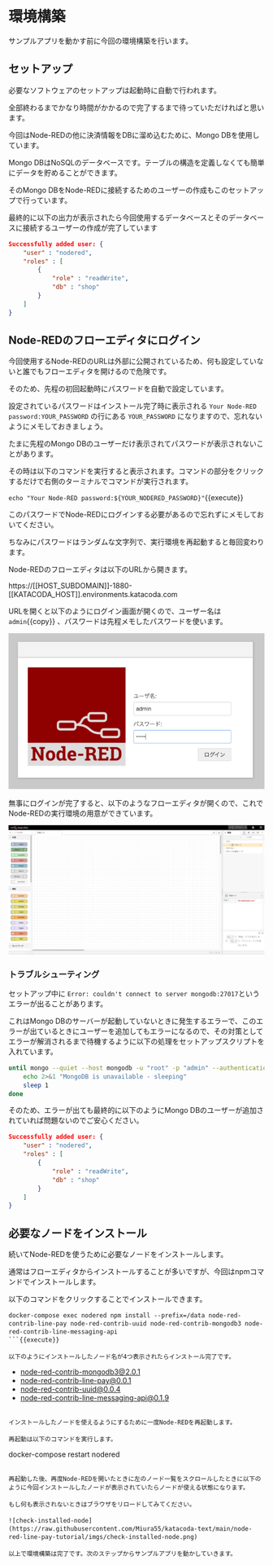 # 環境構築
サンプルアプリを動かす前に今回の環境構築を行います。

## セットアップ
必要なソフトウェアのセットアップは起動時に自動で行われます。

全部終わるまでかなり時間がかかるので完了するまで待っていただければと思います。

今回はNode-REDの他に決済情報をDBに溜め込むために、Mongo DBを使用しています。

Mongo DBはNoSQLのデータベースです。テーブルの構造を定義しなくても簡単にデータを貯めることができます。

そのMongo DBをNode-REDに接続するためのユーザーの作成もこのセットアップで行っています。

最終的に以下の出力が表示されたら今回使用するデータベースとそのデータベースに接続するユーザーの作成が完了しています

```json
Successfully added user: {
    "user" : "nodered",
    "roles" : [
        {
            "role" : "readWrite",
            "db" : "shop"
        }
    ]
}
```

## Node-REDのフローエディタにログイン
今回使用するNode-REDのURLは外部に公開されているため、何も設定していないと誰でもフローエディタを開けるので危険です。

そのため、先程の初回起動時にパスワードを自動で設定しています。

設定されているパスワードはインストール完了時に表示される `Your Node-RED password:YOUR_PASSWORD` の行にある `YOUR_PASSWORD` になりますので、忘れないようにメモしておきましょう。

たまに先程のMongo DBのユーザーだけ表示されてパスワードが表示されないことがあります。

その時は以下のコマンドを実行すると表示されます。コマンドの部分をクリックするだけで右側のターミナルでコマンドが実行されます。

`echo "Your Node-RED password:${YOUR_NODERED_PASSWORD}"`{{execute}}

このパスワードでNode-REDにログインする必要があるので忘れずにメモしておいてください。

ちなみにパスワードはランダムな文字列で、実行環境を再起動すると毎回変わります。

Node-REDのフローエディタは以下のURLから開きます。

https://[[HOST_SUBDOMAIN]]-1880-[[KATACODA_HOST]].environments.katacoda.com

URLを開くと以下のようにログイン画面が開くので、ユーザー名は `admin`{{copy}} 、パスワードは先程メモしたパスワードを使います。

![login](https://raw.githubusercontent.com/Miura55/katacoda-text/main/node-red-line-pay-tutorial/imgs/node-red-login.png)

無事にログインが完了すると、以下のようなフローエディタが開くので、これでNode-REDの実行環境の用意ができています。

![node-red-editor](https://raw.githubusercontent.com/Miura55/katacoda-text/main/node-red-line-pay-tutorial/imgs/node-red-editor.png)

### トラブルシューティング
セットアップ中に `Error: couldn't connect to server mongodb:27017`というエラーが出ることがあります。

これはMongo DBのサーバーが起動していないときに発生するエラーで、このエラーが出ているときにユーザーを追加してもエラーになるので、その対策としてエラーが解消されるまで待機するように以下の処理をセットアップスクリプトを入れています。

```sh
until mongo --quiet --host mongodb -u "root" -p "admin" --authenticationDatabase 'admin' --eval "db.getMongo()"; do
	echo 2>&1 "MongoDB is unavailable - sleeping"
	sleep 1
done
```
そのため、エラーが出ても最終的に以下のようにMongo DBのユーザーが追加されていれば問題ないのでご安心ください。

```json
Successfully added user: {
    "user" : "nodered",
    "roles" : [
        {
            "role" : "readWrite",
            "db" : "shop"
        }
    ]
}
```

## 必要なノードをインストール
続いてNode-REDを使うために必要なノードをインストールします。

通常はフローエディタからインストールすることが多いですが、今回はnpmコマンドでインストールします。

以下のコマンドをクリックすることでインストールできます。

```
docker-compose exec nodered npm install --prefix=/data node-red-contrib-line-pay node-red-contrib-uuid node-red-contrib-mongodb3 node-red-contrib-line-messaging-api
```{{execute}}

以下のようにインストールしたノード名が4つ表示されたらインストール完了です。

```
+ node-red-contrib-mongodb3@2.0.1
+ node-red-contrib-line-pay@0.0.1
+ node-red-contrib-uuid@0.0.4
+ node-red-contrib-line-messaging-api@0.1.9
```

インストールしたノードを使えるようにするために一度Node-REDを再起動します。

再起動は以下のコマンドを実行します。

```
docker-compose restart nodered
```{{execute}}

再起動した後、再度Node-REDを開いたときに左のノード一覧をスクロールしたときに以下のように今回インストールしたノードが表示されていたらノードが使える状態になります。

もし何も表示されないときはブラウザをリロードしてみてください。

![check-installed-node](https://raw.githubusercontent.com/Miura55/katacoda-text/main/node-red-line-pay-tutorial/imgs/check-installed-node.png)

以上で環境構築は完了です。次のステップからサンプルアプリを動かしていきます。
